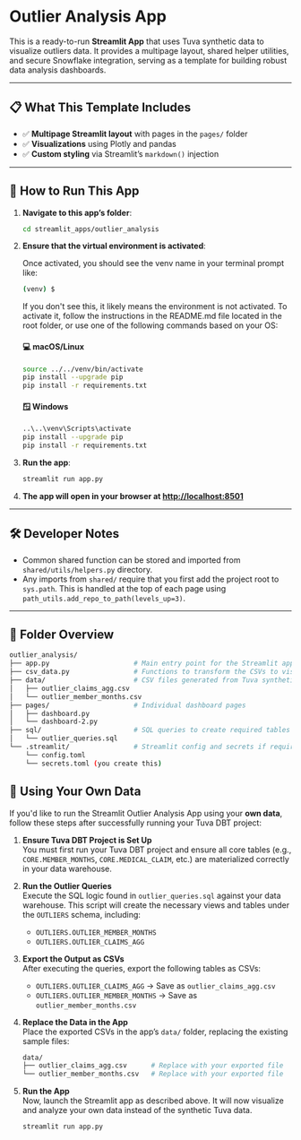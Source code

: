 # Outlier Analysis App

This is a ready-to-run **Streamlit App** that uses Tuva synthetic data to visualize outliers data. It provides a multipage layout, shared helper utilities, and secure Snowflake integration, serving as a template for building robust data analysis dashboards.

---

## 📋 What This Template Includes

- ✅ **Multipage Streamlit layout** with pages in the `pages/` folder
- ✅ **Visualizations** using Plotly and pandas
- ✅ **Custom styling** via Streamlit’s `markdown()` injection

---

## 🚀 How to Run This App

1. **Navigate to this app’s folder**:

   ```bash
   cd streamlit_apps/outlier_analysis
   ```

2. **Ensure that the virtual environment is activated**:

   Once activated, you should see the venv name in your terminal prompt like:

   ```bash
   (venv) $
   ```

   If you don't see this, it likely means the environment is not activated.
   To activate it, follow the instructions in the README.md file located in the root folder, or use one of the following commands based on your OS:

   #### 💻 macOS/Linux
      ```bash
      source ../../venv/bin/activate
      pip install --upgrade pip
      pip install -r requirements.txt
      ```

   #### 🪟 Windows
      ```bash
      ..\..\venv\Scripts\activate
      pip install --upgrade pip
      pip install -r requirements.txt
      ```

3. **Run the app**:

   ```bash
   streamlit run app.py
   ```

4. **The app will open in your browser at [http://localhost:8501](http://localhost:8501)**

---

## 🛠 Developer Notes

- Common shared function can be stored and imported from `shared/utils/helpers.py` directory.
- Any imports from `shared/` require that you first add the project root to `sys.path`. This is handled at the top of each page using `path_utils.add_repo_to_path(levels_up=3)`.

---

## 📁 Folder Overview

```bash
outlier_analysis/
├── app.py                     # Main entry point for the Streamlit app
├── csv_data.py                # Functions to transform the CSVs to visualize data
├── data/                      # CSV files generated from Tuva synthetic data for powering the Streamlit app
│   ├── outlier_claims_agg.csv
│   └── outlier_member_months.csv
├── pages/                     # Individual dashboard pages
│   ├── dashboard.py
│   └── dashboard-2.py
├── sql/                       # SQL queries to create required tables for the CSVs
│   └── outlier_queries.sql
└── .streamlit/                # Streamlit config and secrets if required
    └── config.toml
    └── secrets.toml (you create this)
```

## 📂 Using Your Own Data

If you'd like to run the Streamlit Outlier Analysis App using your **own data**, follow these steps after successfully running your Tuva DBT project:

1. **Ensure Tuva DBT Project is Set Up**  
   You must first run your Tuva DBT project and ensure all core tables (e.g., `CORE.MEMBER_MONTHS`, `CORE.MEDICAL_CLAIM`, etc.) are materialized correctly in your data warehouse.

2. **Run the Outlier Queries**  
   Execute the SQL logic found in `outlier_queries.sql` against your data warehouse. This script will create the necessary views and tables under the `OUTLIERS` schema, including:

   - `OUTLIERS.OUTLIER_MEMBER_MONTHS`
   - `OUTLIERS.OUTLIER_CLAIMS_AGG`

3. **Export the Output as CSVs**  
   After executing the queries, export the following tables as CSVs:

   - `OUTLIERS.OUTLIER_CLAIMS_AGG` → Save as `outlier_claims_agg.csv`
   - `OUTLIERS.OUTLIER_MEMBER_MONTHS` → Save as `outlier_member_months.csv`

4. **Replace the Data in the App**  
   Place the exported CSVs in the app’s `data/` folder, replacing the existing sample files:

   ```bash
   data/
   ├── outlier_claims_agg.csv      # Replace with your exported file
   └── outlier_member_months.csv   # Replace with your exported file

5. **Run the App**  
  Now, launch the Streamlit app as described above. It will now visualize and analyze your own data instead of the synthetic Tuva data.

   ```bash
   streamlit run app.py
